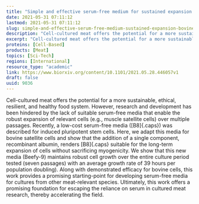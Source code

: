 ```yaml
---
title: "Simple and effective serum-free medium for sustained expansion of bovine satellite cells for cell cultured meat"
date: 2021-05-31 07:11:12
lastmod: 2021-05-31 07:11:12
slug: simple-and-effective-serum-free-medium-sustained-expansion-bovine-satellite-cells-cell
description: "Cell-cultured meat offers the potential for a more sustainable, ethical, resilient, and healthy food system. However, research and development has been hindered by the lack of suitable serum-free media that enable the robust expansion of relevant cells (e.g., muscle satellite cells) over multiple passages. Recently, a low-cost serum-free media (B8) was described for induced pluripotent stem cells."
excerpt: "Cell-cultured meat offers the potential for a more sustainable, ethical, resilient, and healthy food system. However, research and development has been hindered by the lack of suitable serum-free media that enable the robust expansion of relevant cells (e.g., muscle satellite cells) over multiple passages. Recently, a low-cost serum-free media (B8) was described for induced pluripotent stem cells."
proteins: [Cell-Based]
products: [Meat]
topics: [Sci-Tech]
regions: [International]
resource_type: "academic"
link: https://www.biorxiv.org/content/10.1101/2021.05.28.446057v1
draft: false
uuid: 9036
---
```

Cell-cultured meat offers the potential for a more sustainable, ethical,
resilient, and healthy food system. However, research and development
has been hindered by the lack of suitable serum-free media that enable
the robust expansion of relevant cells (e.g., muscle satellite cells)
over multiple passages. Recently, a low-cost serum-free media
([B8]{.caps}) was described for induced pluripotent stem cells. Here, we
adapt this media for bovine satellite cells and show that the addition
of a single component, recombinant albumin, renders [B8]{.caps} suitable
for the long-term expansion of cells without sacrificing myogenicity. We
show that this new media (Beefy-9) maintains robust cell growth over the
entire culture period tested (seven passages) with an average growth
rate of 39 hours per population doubling). Along with demonstrated
efficacy for bovine cells, this work provides a promising starting-point
for developing serum-free media for cultures from other meat-relevant
species. Ultimately, this work offers a promising foundation for
escaping the reliance on serum in cultured meat research, thereby
accelerating the field.
